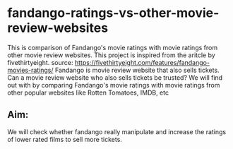 # fandango-ratings-vs-other-movie-review-websites
This is comparison of Fandango's movie ratings with movie ratings from other movie review websites.
This project is inspired from the aritcle by fivethirtyeight. source: https://fivethirtyeight.com/features/fandango-movies-ratings/
Fandango is movie review website that also sells tickets. Can a movie review website who also sells tickets be trusted? We will find out with by comparing Fandango's movie ratings with movie ratings from other popular websites like Rotten Tomatoes, IMDB, etc


## Aim: 
We will check whether fandango really manipulate and increase the ratings of lower rated films to sell more tickets.
